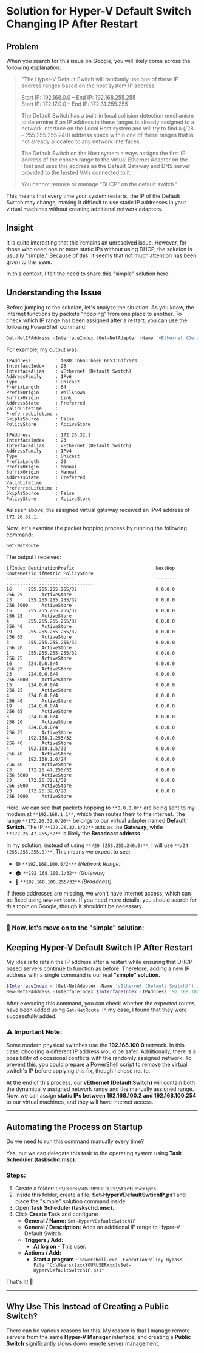 # Solution for Hyper-V Default Switch Changing IP After Restart

## Problem
When you search for this issue on Google, you will likely come across the following explanation:

> "The Hyper-V Default Switch will randomly use one of these IP address ranges based on the host system IP address:
>
> Start IP: 192.168.0.0 – End IP: 192.168.255.255  
> Start IP: 172.17.0.0 – End IP: 172.31.255.255  
>
> The Default Switch has a built-in local collision detection mechanism to determine if an IP address in these ranges is already assigned to a network interface on the Local Host system and will try to find a (/28 – 255.255.255.240) address space within one of these ranges that is not already allocated to any network interfaces.
>
> The Default Switch on the Host system always assigns the first IP address of the chosen range to the virtual Ethernet Adapter on the Host and uses this address as the Default Gateway and DNS server provided to the hosted VMs connected to it.
>
> You cannot remove or manage "DHCP" on the default switch."

This means that every time your system restarts, the IP of the Default Switch may change, making it difficult to use static IP addresses in your virtual machines without creating additional network adapters.

## Insight
It is quite interesting that this remains an unresolved issue. However, for those who need one or more static IPs without using DHCP, the solution is usually "simple." Because of this, it seems that not much attention has been given to the issue. 

In this context, I felt the need to share this "simple" solution here.

## Understanding the Issue
Before jumping to the solution, let's analyze the situation. As you know, the internet functions by packets "hopping" from one place to another. To check which IP range has been assigned after a restart, you can use the following PowerShell command:

```powershell
Get-NetIPAddress -InterfaceIndex (Get-NetAdapter -Name 'vEthernet (Default Switch)').ifIndex
```

For example, my output was:

```
IPAddress         : fe80::b663:bae6:6053:6df7%23
InterfaceIndex    : 23
InterfaceAlias    : vEthernet (Default Switch)
AddressFamily     : IPv6
Type              : Unicast
PrefixLength      : 64
PrefixOrigin      : WellKnown
SuffixOrigin      : Link
AddressState      : Preferred
ValidLifetime     :
PreferredLifetime :
SkipAsSource      : False
PolicyStore       : ActiveStore

IPAddress         : 172.26.32.1
InterfaceIndex    : 23
InterfaceAlias    : vEthernet (Default Switch)
AddressFamily     : IPv4
Type              : Unicast
PrefixLength      : 20
PrefixOrigin      : Manual
SuffixOrigin      : Manual
AddressState      : Preferred
ValidLifetime     :
PreferredLifetime :
SkipAsSource      : False
PolicyStore       : ActiveStore
```

As seen above, the assigned virtual gateway received an IPv4 address of `172.26.32.1`.

Now, let's examine the packet hopping process by running the following command:

```powershell
Get-NetRoute
```

The output I received:

```
ifIndex DestinationPrefix                              NextHop                                  RouteMetric ifMetric PolicyStore
------- -----------------                              -------                                  ----------- -------- -----------
16      255.255.255.255/32                             0.0.0.0                                          256 25       ActiveStore
23      255.255.255.255/32                             0.0.0.0                                          256 5000     ActiveStore
15      255.255.255.255/32                             0.0.0.0                                          256 25       ActiveStore
4       255.255.255.255/32                             0.0.0.0                                          256 40       ActiveStore
19      255.255.255.255/32                             0.0.0.0                                          256 65       ActiveStore
3       255.255.255.255/32                             0.0.0.0                                          256 20       ActiveStore
1       255.255.255.255/32                             0.0.0.0                                          256 75       ActiveStore
16      224.0.0.0/4                                    0.0.0.0                                          256 25       ActiveStore
23      224.0.0.0/4                                    0.0.0.0                                          256 5000     ActiveStore
15      224.0.0.0/4                                    0.0.0.0                                          256 25       ActiveStore
4       224.0.0.0/4                                    0.0.0.0                                          256 40       ActiveStore
19      224.0.0.0/4                                    0.0.0.0                                          256 65       ActiveStore
3       224.0.0.0/4                                    0.0.0.0                                          256 20       ActiveStore
1       224.0.0.0/4                                    0.0.0.0                                          256 75       ActiveStore
4       192.168.1.255/32                               0.0.0.0                                          256 40       ActiveStore
4       192.168.1.5/32                                 0.0.0.0                                          256 40       ActiveStore
4       192.168.1.0/24                                 0.0.0.0                                          256 40       ActiveStore
23      172.26.47.255/32                               0.0.0.0                                          256 5000     ActiveStore
23      172.26.32.1/32                                 0.0.0.0                                          256 5000     ActiveStore
23      172.26.32.0/20                                 0.0.0.0                                          256 5000     ActiveStore
```

Here, we can see that packets hopping to `**0.0.0.0**` are being sent to my modem at `**192.168.1.1**`, which then routes them to the internet. The range `**172.26.32.0/20**` belongs to our virtual adapter named **Default Switch**. The IP `**172.26.32.1/32**` acts as the **Gateway**, while `**172.26.47.255/32**` is likely the **Broadcast address**.

In my solution, instead of using `**/20 (255.255.240.0)**`, I will use `**/24 (255.255.255.0)**`. This means we expect to see:

- 🟢 `**192.168.100.0/24**`  *(Network Range)*
- 🏠 `**192.168.100.1/32**` *(Gateway)*
- 🚀 `**192.168.100.255/32**` *(Broadcast)*

If these addresses are missing, we won't have internet access, which can be fixed using `New-NetRoute`. If you need more details, you should search for this topic on Google, though it shouldn't be necessary.

---

### 🔧 Now, let's move on to the **"simple" solution:**

## Keeping Hyper-V Default Switch IP After Restart

My idea is to retain the IP address after a restart while ensuring that DHCP-based servers continue to function as before. Therefore, adding a new IP address with a single command is our real **"simple" solution.**

```powershell
$InterfaceIndex = (Get-NetAdapter -Name 'vEthernet (Default Switch)').ifIndex
New-NetIPAddress -InterfaceIndex $InterfaceIndex -IPAddress 192.168.100.1 -PrefixLength 24
```

After executing this command, you can check whether the expected routes have been added using `Get-NetRoute`. In my case, I found that they were successfully added.

### ⚠ Important Note:
Some modern physical switches use the **192.168.100.0** network. In this case, choosing a different IP address would be safer. Additionally, there is a possibility of occasional conflicts with the randomly assigned network. To prevent this, you could prepare a PowerShell script to remove the virtual switch's IP before applying this fix, though I chose not to.

At the end of this process, our **vEthernet (Default Switch)** will contain both the dynamically assigned network range and the manually assigned range. Now, we can assign **static IPs between 192.168.100.2 and 192.168.100.254** to our virtual machines, and they will have internet access.

---

## Automating the Process on Startup

Do we need to run this command manually every time?

Yes, but we can delegate this task to the operating system using **Task Scheduler (taskschd.msc).**

### Steps:
1. Create a folder: `C:\Users\%USERPROFILE%\StartupScripts`
2. Inside this folder, create a file: **Set-HyperVDefaultSwtichIP.ps1** and place the "simple" solution command inside.
3. Open **Task Scheduler (taskschd.msc).**
4. Click **Create Task** and configure:
   - **General / Name:** `Set-HyperVDefaultSwitchIP`
   - **General / Description:** Adds an additional IP range to Hyper-V Default Switch.
   - **Triggers / Add:**
     - **At log on** - This user.
   - **Actions / Add:**
     - **Start a program** - `powershell.exe -ExecutionPolicy Bypass -File "C:\Users\{xxxYOURUSERxxx}\Set-HyperVDefaultSwitchIP.ps1"`

That's it! 🎉

---

## Why Use This Instead of Creating a Public Switch?

There can be various reasons for this. My reason is that I manage remote servers from the same **Hyper-V Manager** interface, and creating a **Public Switch** significantly slows down remote server management.

